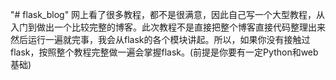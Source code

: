 "# flask_blog" 
网上看了很多教程，都不是很满意，因此自己写一个大型教程，从入门到做出一个比较完整的博客。此次教程不是直接把整个博客直接代码整理出来然后运行一遍就完事，我会从flask的各个模块讲起。所以，如果你没有接触过flask，按照整个教程完整做一遍会掌握flask。(前提是你要有一定Python和web基础)
